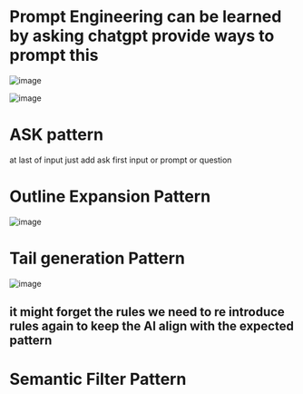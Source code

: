 # Prompt Engineering can be learned by asking chatgpt provide ways to prompt this


![image](https://github.com/nikhilniky/Prompt-engineering/assets/37295610/c48194e2-cb33-4c5d-8d7e-a144a64f8713)

![image](https://github.com/nikhilniky/Prompt-engineering/assets/37295610/71696950-eb4f-4632-b14a-4996073dd9ef)



#  ASK pattern
at last of input just add ask first input or prompt or question


# Outline Expansion Pattern

![image](https://github.com/nikhilniky/Prompt-engineering/assets/37295610/8ee0f9a9-e86c-425b-a183-3705c7815ff1)

# Tail generation Pattern

![image](https://github.com/nikhilniky/Prompt-engineering/assets/37295610/66f7f10a-b134-4855-9222-0caafe735e4b)

 ##   it might forget the rules we need to re introduce rules again to keep the AI align with the expected pattern


 # Semantic Filter Pattern
